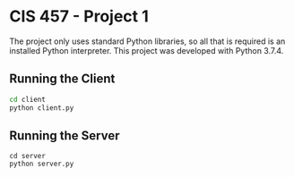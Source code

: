 # CIS 457 - Project 1

The project only uses standard Python libraries, so all that is required is an installed Python interpreter. This project was developed with Python 3.7.4.

## Running the Client

```bash
cd client
python client.py
```

## Running the Server

```
cd server
python server.py
``` 
